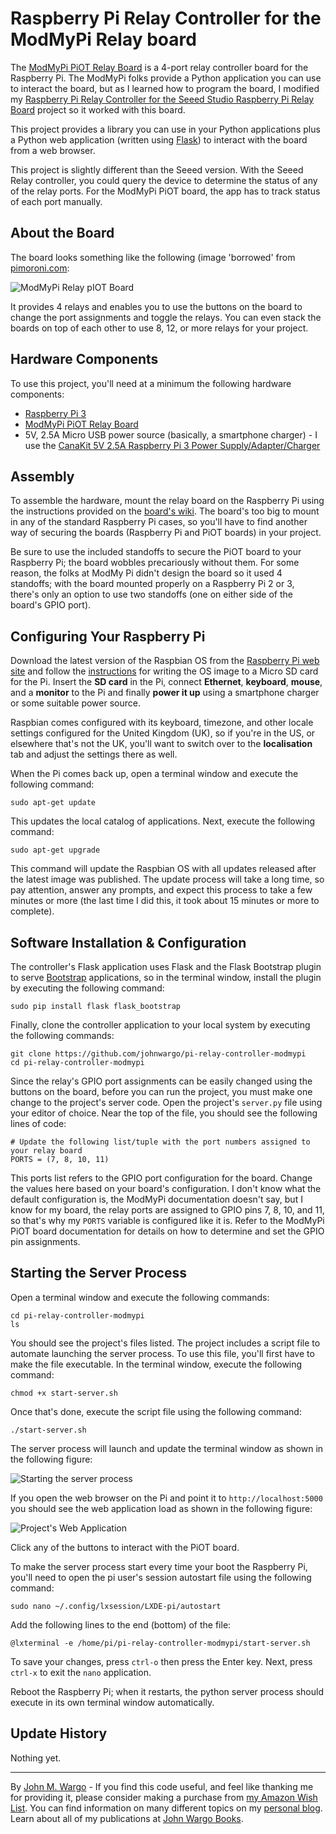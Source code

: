 # Raspberry Pi Relay Controller for the ModMyPi Relay board

The [ModMyPi PiOT Relay Board](https://www.modmypi.com/raspberry-pi/breakout-boards/modmypi/modmypi-piot-relay-board) is a 4-port relay controller board for the Raspberry Pi. The ModMyPi folks provide a Python application you can use to interact the board, but as I learned how to program the board, I modified my [Raspberry Pi Relay Controller for the Seeed Studio Raspberry Pi Relay Board](https://github.com/johnwargo/Raspberry-Pi-Relay-Controller-Seeed) project so it worked with this board.

This project provides a library you can use in your Python applications plus a Python web application (written using [Flask](http://flask.pocoo.org/)) to interact with the board from a web browser.

This project is slightly different than the Seeed version. With the Seeed Relay controller, you could query the device to determine the status of any of the relay ports. For the ModMyPi PiOT board, the app has to track status of each port manually.

## About the Board

The board looks something like the following (image 'borrowed' from [pimoroni.com](https://www.modmypi.com/raspberry-pi/breakout-boards/modmypi/modmypi-piot-relay-board):

![ModMyPi Relay pIOT Board](screenshots/figure-01.png)

It provides 4 relays and enables you to use the buttons on the board to change the port assignments and toggle the relays. You can even stack the boards on top of each other to use 8, 12, or more relays for your project. 
   
## Hardware Components

To use this project, you'll need at a minimum the following hardware components:

+ [Raspberry Pi 3](https://www.raspberrypi.org/products/raspberry-pi-3-model-b/)
+ [ModMyPi PiOT Relay Board](https://www.modmypi.com/raspberry-pi/breakout-boards/modmypi/modmypi-piot-relay-board)
+ 5V, 2.5A Micro USB power source (basically, a smartphone charger) - I use the [CanaKit 5V 2.5A Raspberry Pi 3 Power Supply/Adapter/Charger](https://www.amazon.com/gp/product/B00MARDJZ4)
 
## Assembly

To assemble the hardware, mount the relay board on the Raspberry Pi using the instructions provided on the [board's wiki](https://github.com/modmypi/PiOT-Relay-Board/wiki). The board's too big to mount in any of the standard Raspberry Pi cases, so you'll have to find another way of securing the boards (Raspberry Pi and PiOT boards) in your project. 

Be sure to use the included standoffs to secure the PiOT board to your Raspberry Pi; the board wobbles precariously without them. For some reason, the folks at ModMy Pi didn't design the board so it used 4 standoffs; with the board mounted properly on a Raspberry Pi 2 or 3, there's only an option to use two standoffs (one on either side of the board's GPIO port).

## Configuring Your Raspberry Pi

Download the latest version of the Raspbian OS from the [Raspberry Pi web site](https://www.raspberrypi.org/downloads/raspbian/) and follow the [instructions](https://www.raspberrypi.org/documentation/installation/installing-images/README.md) for writing the OS image to a Micro SD card for the Pi. Insert the **SD card** in the Pi, connect **Ethernet**, **keyboard**, **mouse**, and a **monitor** to the Pi and finally **power it up** using a smartphone charger or some suitable power source.

Raspbian comes configured with its keyboard, timezone, and other locale settings configured for the United Kingdom (UK), so if you're in the US, or elsewhere that's not the UK, you'll want to switch over to the **localisation** tab and adjust the settings there as well.

When the Pi comes back up, open a terminal window and execute the following command:

	sudo apt-get update

This updates the local catalog of applications. Next, execute the following command:

	sudo apt-get upgrade

This command will update the Raspbian OS with all updates released after the latest image was published. The update process will take a long time, so pay attention, answer any prompts, and expect this process to take a few minutes or more (the last time I did this, it took about 15 minutes or more to complete).

## Software Installation & Configuration

The controller's Flask application uses Flask and the Flask Bootstrap plugin to serve [Bootstrap](http://getbootstrap.com/) applications, so in the terminal window, install the plugin by executing the following command:  

	sudo pip install flask flask_bootstrap

Finally, clone the controller application to your local system by executing the following commands:
 
	git clone https://github.com/johnwargo/pi-relay-controller-modmypi
	cd pi-relay-controller-modmypi

Since the relay's GPIO port assignments can be easily changed using the buttons on the board, before you can run the project, you must make one change to the project's server code. Open the project's `server.py` file using your editor of choice. Near the top of the file, you should see the following lines of code:

	# Update the following list/tuple with the port numbers assigned to your relay board
	PORTS = (7, 8, 10, 11)

This ports list refers to the GPIO port configuration for the board. Change the values here based on your board's configuration. I don't know what the default configuration is, the ModMyPi documentation doesn't say, but I know for my board, the relay ports are assigned to GPIO pins 7, 8, 10, and 11, so that's why my `PORTS` variable is configured like it is. Refer to the ModMyPi PiOT board documentation for details on how to determine and set the GPIO pin assignments.

## Starting the Server Process

Open a terminal window and execute the following commands:

	cd pi-relay-controller-modmypi
	ls

You should see the project's files listed. The project includes a script file to automate launching the server process. To use this file, you'll first have to make the file executable. In the terminal window, execute the following command:

	chmod +x start-server.sh

Once that's done, execute the script file using the following command:

	./start-server.sh

The server process will launch and update the terminal window as shown in the following figure:

![Starting the server process](screenshots/figure-02.png)

If you open the web browser on the Pi and point it to `http://localhost:5000` you should see the web application load as shown in the following figure:

![Project's Web Application](screenshots/figure-03.png)

Click any of the buttons to interact with the PiOT board.

To make the server process start every time your boot the Raspberry Pi, you'll need to open the pi user's session autostart file using the following command:  

	sudo nano ~/.config/lxsession/LXDE-pi/autostart    

Add the following lines to the end (bottom) of the file:

	@lxterminal -e /home/pi/pi-relay-controller-modmypi/start-server.sh

To save your changes, press `ctrl-o` then press the Enter key. Next, press `ctrl-x` to exit the `nano` application.
  
Reboot the Raspberry Pi; when it restarts, the python server process should execute in its own terminal window automatically.

## Update History

Nothing yet.

***
By [John M. Wargo](http://www.johnwargo.com) - If you find this code useful, and feel like thanking me for providing it, please consider making a purchase from [my Amazon Wish List](https://amzn.com/w/1WI6AAUKPT5P9). You can find information on many different topics on my [personal blog](http://www.johnwargo.com). Learn about all of my publications at [John Wargo Books](http://www.johnwargobooks.com). 